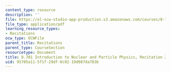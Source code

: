 ```yaml
---
content_type: resource
description: ''
file: https://ol-ocw-studio-app-production.s3.amazonaws.com/courses/8-701-introduction-to-nuclear-and-particle-physics-fall-2020/95705a115f1f29df0c0219d087da783b_MIT8_701f20_rec20.pdf
file_type: application/pdf
learning_resource_types:
- Recitations
ocw_type: OCWFile
parent_title: Recitations
parent_type: CourseSection
resourcetype: Document
title: 8.701 Introduction to Nuclear and Particle Physics, Recitation 20
uid: 95705a11-5f1f-29df-0c02-19d087da783b
---
```

